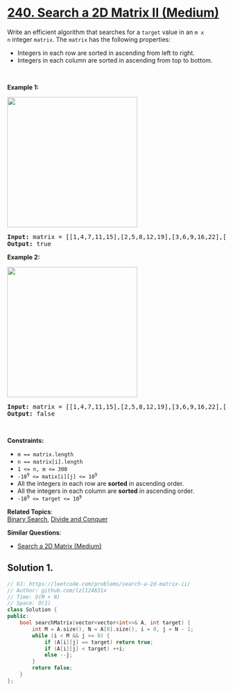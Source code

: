 # [240. Search a 2D Matrix II (Medium)](https://leetcode.com/problems/search-a-2d-matrix-ii/)

<p>Write an efficient algorithm that searches for a <code>target</code> value in an <code>m x n</code>&nbsp;integer <code>matrix</code>. The <code>matrix</code> has the following properties:</p>

<ul>
	<li>Integers in each row are sorted in ascending from left to right.</li>
	<li>Integers in each column are sorted in ascending from top to bottom.</li>
</ul>

<p>&nbsp;</p>
<p><strong>Example 1:</strong></p>
<img alt="" src="https://assets.leetcode.com/uploads/2020/11/24/searchgrid2.jpg" style="width: 300px; height: 300px;">
<pre><strong>Input:</strong> matrix = [[1,4,7,11,15],[2,5,8,12,19],[3,6,9,16,22],[10,13,14,17,24],[18,21,23,26,30]], target = 5
<strong>Output:</strong> true
</pre>

<p><strong>Example 2:</strong></p>
<img alt="" src="https://assets.leetcode.com/uploads/2020/11/24/searchgrid.jpg" style="width: 300px; height: 300px;">
<pre><strong>Input:</strong> matrix = [[1,4,7,11,15],[2,5,8,12,19],[3,6,9,16,22],[10,13,14,17,24],[18,21,23,26,30]], target = 20
<strong>Output:</strong> false
</pre>

<p>&nbsp;</p>
<p><strong>Constraints:</strong></p>

<ul>
	<li><code>m == matrix.length</code></li>
	<li><code>n == matrix[i].length</code></li>
	<li><code>1 &lt;= n, m &lt;= 300</code></li>
	<li><code>-10<sup>9</sup> &lt;= matix[i][j] &lt;= 10<sup>9</sup></code></li>
	<li>All the integers in each row are <strong>sorted</strong> in ascending order.</li>
	<li>All the integers in each column are <strong>sorted</strong> in ascending order.</li>
	<li><code>-10<sup>9</sup> &lt;= target &lt;= 10<sup>9</sup></code></li>
</ul>


**Related Topics**:  
[Binary Search](https://leetcode.com/tag/binary-search/), [Divide and Conquer](https://leetcode.com/tag/divide-and-conquer/)

**Similar Questions**:
* [Search a 2D Matrix (Medium)](https://leetcode.com/problems/search-a-2d-matrix/)

## Solution 1.

```cpp
// OJ: https://leetcode.com/problems/search-a-2d-matrix-ii/
// Author: github.com/lzl124631x
// Time: O(M + N)
// Space: O(1)
class Solution {
public:
    bool searchMatrix(vector<vector<int>>& A, int target) {
        int M = A.size(), N = A[0].size(), i = 0, j = N - 1;
        while (i < M && j >= 0) {
            if (A[i][j] == target) return true;
            if (A[i][j] < target) ++i; 
            else --j;
        }
        return false;
    }
};
```
